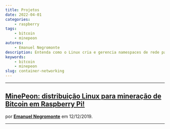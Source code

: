 ```yaml
---
title: Projetos
date: 2022-04-01
categories:
    - raspberry
tags:
    - bitcoin
    - minepeon
autores:
    - Emanuel Negromonte
description: Entenda como o Linux cria e gerencia namespaces de rede para prover as Container Networking.
keywords:
    - bitcoin
    - minepeon
slug: container-networking
---
```


---

## [MinePeon: distribuição Linux para mineração de Bitcoin em Raspberry Pi!](https://sempreupdate.com.br/minepeon-distribuicao-linux-para-mineracao-de-bitcoin-em-raspberry-pi/)

por [**Emanuel Negromonte**](/autores/emanuel-negromonte/) em 12/12/2019.

---
